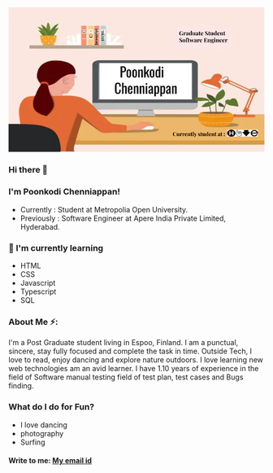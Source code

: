 
![PoonkodiBanner](poonkodi.png)
### Hi there 👋

### I'm Poonkodi Chenniappan!

* Currently : Student at Metropolia Open University.
* Previously : Software Engineer at Apere India Private Limited, Hyderabad.

### 🌱 I'm currently learning
* HTML
* CSS
* Javascript
* Typescript
* SQL

### About Me ⚡:

I'm a Post Graduate student living in Espoo, Finland. I am a punctual, sincere, stay fully focused and complete the task in time. Outside Tech, I love to read, enjoy dancing and explore nature outdoors. I love learning new web technologies am an avid learner. I have 1.10 years of experience in the field of Software manual testing field of test plan, test cases and Bugs finding.

### What do I do for Fun?
- I love dancing
- photography
- Surfing

#### Write to me: [My email id](cpoonkodi@gmail.com)


